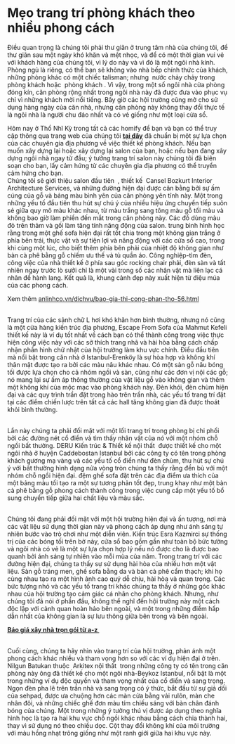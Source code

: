 # Mẹo trang trí phòng khách theo nhiều phong cách
<p>Điều quan trọng là chúng tôi phải thư giãn ở trung tâm nhà của chúng tôi, để thư giãn sau một ngày khó khăn và mệt nhọc, và để có một thời gian vui vẻ với khách hàng của chúng tôi, vì lý do này và vì đó là một ngôi nhà kính. Phòng ngủ là riêng, có thể bạn sẽ không vào nhà bếp chính thức của khách, những phòng khác có một chiếc talisman; nhưng&nbsp; nước chảy chảy trong phòng khách hoặc&nbsp; phòng khách . Vì vậy, trong một số ngôi nhà cửa phòng đóng kín, căn phòng rộng nhất trong ngôi nhà này đã được đưa vào phục vụ chỉ vì những khách mời nổi tiếng. Bây giờ các hội trường cũng mở cho sử dụng hàng ngày của căn nhà, nhưng căn phòng này không thay đổi thực tế là ngôi nhà là người chu đáo nhất và có vẻ giống như một loại cửa sổ.&nbsp;</p>

<p>Hôm nay ở Thổ Nhĩ Kỳ trong tất cả các homify để bạn và bạn có thể truy cập thông qua trang web của chúng tôi <a href="http://anlinhco.vn/dichvu/bao-gia-thiet-ke-kien-truc-16.html"><strong>tại đây</strong></a> đã chuẩn bị một sự lựa chọn của các chuyên gia địa phương về việc thiết kế phòng khách. Nếu bạn muốn xây dựng lại hoặc xây dựng lại salon của bạn, hoặc nếu bạn đang xây dựng ngôi nhà ngay từ đầu; ý tưởng trang trí salon này chúng tôi đã biên soạn cho bạn, lấy cảm hứng từ các chuyên gia địa phương có thể truyền cảm hứng cho bạn.<br />
Chúng tôi sẽ giới thiệu salon đầu tiên&nbsp; , thiết kế&nbsp; Cansel Bozkurt Interior Architecture Services, và những đường hiện đại được cân bằng bởi sự ấm cúng của gỗ và bảng màu bình yên của căn phòng yên tĩnh này. Một trong những yếu tố đầu tiên thu hút sự chú ý của nhiều hiệu ứng chuyển tiếp suôn sẻ giữa quy mô màu khác nhau, từ màu trắng sang tông màu gỗ tối màu và không bao giờ làm phiền đến mắt trong căn phòng này. Các đồ dùng màu đỏ trên thảm và gối làm tăng tính năng động của salon. trung bình hình học rằng trong một ghế sofa hiện đại rất tốt chia trong một không gian trắng ở phía bên trái, thực vật và sự tiện lợi và năng động với các cửa sổ cao, trong khi cùng một lúc, cho biết thêm phía bên phải của nhiệt độ không gian như bàn cà phê bằng gỗ chiếm ưu thế và tủ quần áo. Công nghiệp-tìm đèn, công việc của nhà thiết kế ở phía sau góc rocking chair phải, đèn sàn và tất nhiên ngay trước lò sưởi chỉ là một vài trong số các nhân vật mà liên lạc cá nhân để hành lang. Kết quả là, khung cảnh đẹp này xuất hiện từ điệu múa của các phong cách.</p>

<p>Xem thêm&nbsp;<a href="http://anlinhco.vn/dichvu/bao-gia-thi-cong-phan-tho-56.html">anlinhco.vn/dichvu/bao-gia-thi-cong-phan-tho-56.html</a></p>

<p><br />
Trang trí của các sảnh chữ L hơi khó khăn hơn bình thường, nhưng nó cũng là một cửa hàng kiến ​​trúc địa phương, Escape From Sofa của Mahmut Kefeli thiết kế này là ví dụ tốt nhất về cách bạn có thể thành công trong việc thực hiện công việc này với các sở thích trang nhã và hài hòa bằng cách chấp nhận phần hình chữ nhật của hội trường làm khu vực chính. Điều đầu tiên mà nổi bật trong căn nhà ở Istanbul-Erenköy là sự hòa hợp và không khí thân mật được tạo ra bởi các màu nâu khác nhau. Có một sàn gỗ nâu bóng tối được lựa chọn cho cả nhóm ngồi và sàn, cũng như các đơn vị nội các gỗ; nó mang lại sự ấm áp thông thường của vật liệu gỗ vào không gian và thêm một không khí của mộc mạc vào phòng khách này. Đèn khói, đèn chùm hiện đại và các quy trình trần đặt trong hào trên trần nhà, các yếu tố trang trí đặt tại các điểm chiến lược trên tất cả các hall tăng không gian đã được thoát khỏi bình thường.</p>

<p><br />
Lần này chúng ta phải đối mặt với một lối trang trí trong phòng bị chi phối bởi các đường nét cổ điển và tìm thấy nhân vật của nó với một nhóm chỗ ngồi bất thường. DERU Kiến trúc &amp; Thiết kế nội thất&nbsp; được thiết kế cho một ngôi nhà ở huyện Caddebostan Istanbul bởi các công ty có tên trong phòng khách gương mạ vàng và các yếu tố cổ điển như đèn chùm, thu hút sự chú ý với bất thường hình dạng nửa vòng tròn chúng ta thấy rằng đền bù với một nhóm chỗ ngồi hiện đại. đệm ghế sofa đặt trên các địa điểm ưa thích của một bảng màu tối tạo ra một sự tương phản tốt đẹp, trung khay như một bàn cà phê bằng gỗ phong cách thành công trong việc cung cấp một yếu tố bổ sung chuyển tiếp giữa hai chất liệu và màu sắc.</p>

<p><br />
Chúng tôi đang phải đối mặt với một hội trường hiện đại và ấn tượng, nơi mà các vật liệu sử dụng thời gian này và phong cách áp dụng như ánh sáng tự nhiên bước vào trò chơi như một diễn viên. Kiến trúc Esra Kazmirci sự thống trị của các bóng tối trên bờ này, cửa sổ bao gồm gần như toàn bộ bức tường và ngôi nhà có vẻ là một sự lựa chọn hợp lý nếu nó được cho là được bao quanh bởi ánh sáng tự nhiên vào mỗi mùa của năm. Trong trang trí với các đường hiện đại, chúng ta thấy sự sử dụng hài hòa của nhiều hơn một vật liệu. Sàn gỗ tráng men, ghế sofa bằng da và bàn cà phê cẩm thạch; khi họ cùng nhau tạo ra một hình ảnh cao quý dễ chịu, hài hòa và quan trọng. Các bức tượng nhỏ và các yếu tố trang trí khác chúng ta thấy ở những góc khác nhau của hội trường tạo cảm giác cá nhân cho phòng khách. Nhưng, như chúng tôi đã nói ở phần đầu, không thể nghĩ đến hội trường này một cách độc lập với cảnh quan hoàn hảo bên ngoài, và một trong những điểm hấp dẫn nhất của không gian là sự lưu thông giữa bên trong và bên ngoài.</p>

<p><a href="http://anlinhco.vn/blogtin/bao-gia-xay-nha-tron-goi-tu-a-z-97.html"><strong>Báo giá xây nhà trọn gói từ a-z&nbsp;</strong></a></p>

<p><br />
Cuối cùng, chúng ta hãy nhìn vào trang trí của hội trường, phản ánh một phong cách khác nhiều và tham vọng hơn so với các ví dụ hiện đại ở trên. Nilgun Batukan thuộc&nbsp; Arkitex nội thất&nbsp; trong những công ty có tên trong căn phòng này ông đã thiết kế cho một ngôi nhà-Beykoz Istanbul, nổi bật là một trong những ví dụ độc quyền và tham vọng nhất của cổ điển và sang trọng. Ngọn đèn pha lê trên trần nhà và sang trọng có ý thức, bắt đầu từ sự giả dối của sehpad, được ưa chuộng hơn các màn cửa bằng vải rulôn, màn che nhân đôi, và những chiếc ghế đơn màu tím chiếu sáng với bàn chân đánh bóng của chúng. Một trong những ý tưởng thú vị được áp dụng theo nghĩa hình học là tạo ra hai khu vực chỗ ngồi khác nhau bằng cách chia thành hai, thay vì sử dụng nó theo chiều dọc. Cột thay đổi không khí của môi trường với màu hồng nhạt trông giống như một ranh giới giữa hai khu vực này.&nbsp;</p>

<p>&nbsp;</p>

